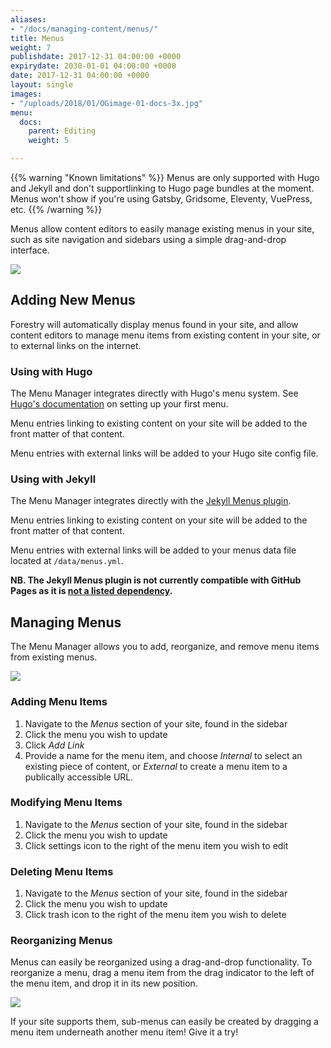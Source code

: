 ```yaml
---
aliases:
- "/docs/managing-content/menus/"
title: Menus
weight: 7
publishdate: 2017-12-31 04:00:00 +0000
expirydate: 2030-01-01 04:00:00 +0000
date: 2017-12-31 04:00:00 +0000
layout: single
images:
- "/uploads/2018/01/OGimage-01-docs-3x.jpg"
menu:
  docs:
    parent: Editing
    weight: 5

---
```


{{% warning "Known limitations" %}}
Menus are only supported with Hugo and Jekyll and don't supportlinking to Hugo page bundles at the moment.
Menus won't show if you're using Gatsby, Gridsome, Eleventy, VuePress, etc.
{{% /warning %}}

Menus allow content editors to easily manage existing menus in your site, such as site navigation and sidebars using a simple drag-and-drop interface.

![](/uploads/2018/01/22.png)

## Adding New Menus

Forestry will automatically display menus found in your site, and allow content editors to manage menu items from existing content in your site, or to external links on the internet.

### Using with Hugo

The Menu Manager integrates directly with Hugo's menu system. See [Hugo's documentation](https://gohugo.io/content-management/menus/) on setting up your first menu.

Menu entries linking to existing content on your site will be added to the front matter of that content.

Menu entries with external links will be added to your Hugo site config file.

### Using with Jekyll

The Menu Manager integrates directly with the [Jekyll Menus plugin](https://github.com/forestryio/jekyll-menus).

Menu entries linking to existing content on your site will be added to the front matter of that content.

Menu entries with external links will be added to your menus data file located at `/data/menus.yml`.

**NB. The Jekyll Menus plugin is not currently compatible with GitHub Pages as it is [not a listed dependency](https://pages.github.com/versions/).**

## Managing Menus

The Menu Manager allows you to add, reorganize, and remove menu items from existing menus.

![](/uploads/2018/01/27.png)

### Adding Menu Items

1. Navigate to the _Menus_ section of your site, found in the sidebar
2. Click the menu you wish to update
3. Click _Add Link_
4. Provide a name for the menu item, and choose _Internal_ to select an existing piece of content, or _External_ to create a menu item to a publically accessible URL.

### Modifying Menu Items

1. Navigate to the _Menus_ section of your site, found in the sidebar
2. Click the menu you wish to update
3. Click settings icon to the right of the menu item you wish to edit

### Deleting Menu Items

1. Navigate to the _Menus_ section of your site, found in the sidebar
2. Click the menu you wish to update
3. Click trash icon to the right of the menu item you wish to delete

### Reorganizing Menus

Menus can easily be reorganized using a drag-and-drop functionality. To reorganize a menu, drag a menu item from the drag indicator to the left of the menu item, and drop it in its new position.

![](/uploads/2018/01/26.png)

If your site supports them, sub-menus can easily be created by dragging a menu item underneath another menu item! Give it a try!
